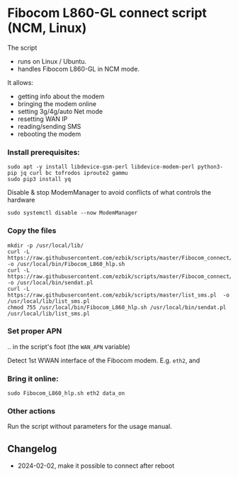 
# Fibocom L860-GL connect script (NCM, Linux)

The script

- runs on Linux / Ubuntu.
- handles Fibocom L860-GL in NCM mode.

It allows:

- getting info about the modem
- bringing the modem online
- setting 3g/4g/auto Net mode
- resetting WAN IP
- reading/sending SMS
- rebooting the modem

### Install prerequisites:

```
sudo apt -y install libdevice-gsm-perl libdevice-modem-perl python3-pip jq curl bc tofrodos iproute2 gammu
sudo pip3 install yq
```

Disable & stop ModemManager to avoid conflicts of what controls the hardware

```
sudo systemctl disable --now ModemManager
```



### Copy the files

```
mkdir -p /usr/local/lib/
curl -L https://raw.githubusercontent.com/ezbik/scripts/master/Fibocom_connect/Fibocom_L860_hlp.sh -o /usr/local/bin/Fibocom_L860_hlp.sh
curl -L https://raw.githubusercontent.com/ezbik/scripts/master/Fibocom_connect/sendat.pl -o /usr/local/bin/sendat.pl
curl -L https://raw.githubusercontent.com/ezbik/scripts/master/list_sms.pl  -o /usr/local/lib/list_sms.pl
chmod 755 /usr/local/bin/Fibocom_L860_hlp.sh /usr/local/bin/sendat.pl /usr/local/lib/list_sms.pl
```

### Set proper APN 

.. in the script's foot (the `WAN_APN` variable)

Detect 1st WWAN interface of the Fibocom modem. E.g. `eth2`, and 

### Bring it online:

```
sudo Fibocom_L860_hlp.sh eth2 data_on
```

### Other actions

Run the script without parameters  for the usage manual.


## Changelog

* 2024-02-02, make it possible to connect after reboot

